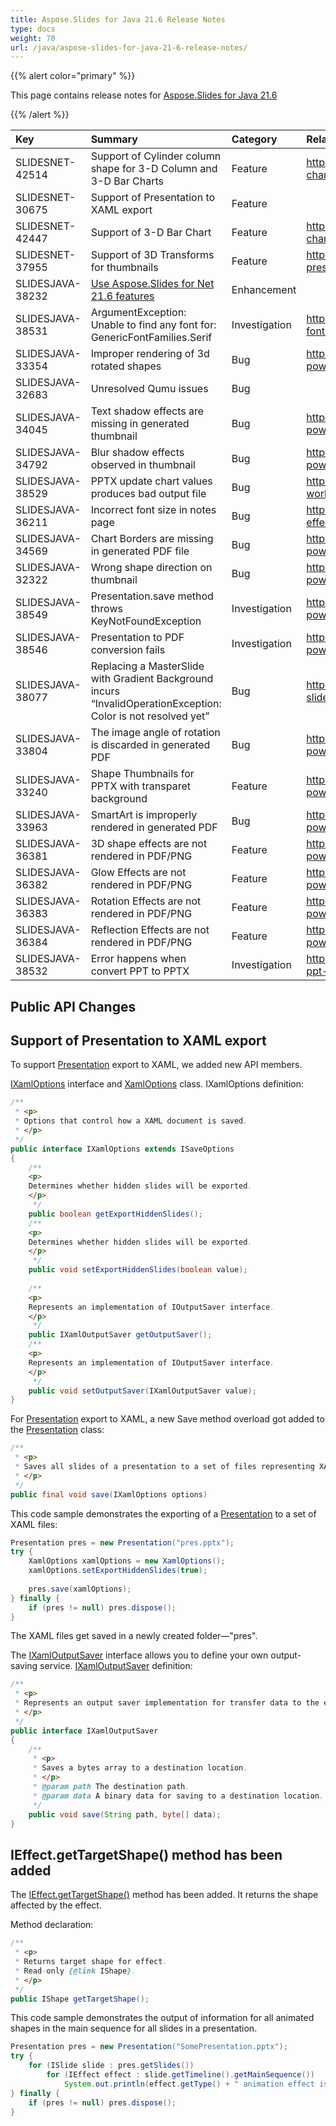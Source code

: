```yaml
---
title: Aspose.Slides for Java 21.6 Release Notes
type: docs
weight: 70
url: /java/aspose-slides-for-java-21-6-release-notes/
---
```


{{% alert color="primary" %}} 

This page contains release notes for [Aspose.Slides for Java 21.6](https://repository.aspose.com/repo/com/aspose/aspose-slides/21.6/)

{{% /alert %}} 

|**Key**|**Summary**|**Category**|**Related Documentation**|
| :- | :- | :- | :- |
|SLIDESNET-42514|Support of Cylinder column shape for 3-D Column and 3-D Bar Charts|Feature|https://docs.aspose.com/slides/net/powerpoint-charts/|
|SLIDESNET-30675|Support of Presentation to XAML export|Feature||
|SLIDESNET-42447|Support of 3-D Bar Chart|Feature|https://docs.aspose.com/slides/net/powerpoint-charts/|
|SLIDESNET-37955|Support of 3D Transforms for thumbnails|Feature|https://docs.aspose.com/slides/net/3d-presentation/|
|SLIDESJAVA-38232|[Use Aspose.Slides for Net 21.6 features](/slides/net/aspose-slides-for-net-21-6-release-notes/)|Enhancement||
|SLIDESJAVA-38531|ArgumentException: Unable to find any font for: GenericFontFamilies.Serif|Investigation|https://docs.aspose.com/slides/java/custom-font/|
|SLIDESJAVA-33354|Improper rendering of 3d rotated shapes|Bug|https://docs.aspose.com/slides/java/convert-powerpoint-ppt-and-pptx-to-jpg/|
|SLIDESJAVA-32683|Unresolved Qumu issues|Bug||
|SLIDESJAVA-34045|Text shadow effects are missing in generated thumbnail|Bug|https://docs.aspose.com/slides/java/convert-powerpoint-ppt-and-pptx-to-jpg/|
|SLIDESJAVA-34792|Blur shadow effects observed in thumbnail|Bug|https://docs.aspose.com/slides/java/convert-powerpoint-ppt-and-pptx-to-jpg/|
|SLIDESJAVA-38529|PPTX update chart values produces bad output file|Bug|https://docs.aspose.com/slides/java/chart-workbook/|
|SLIDESJAVA-36211|Incorrect font size in notes page|Bug|https://docs.aspose.com/slides/java/shape-effective-properties/|
|SLIDESJAVA-34569|Chart Borders are missing in generated PDF file|Bug|https://docs.aspose.com/slides/java/convert-powerpoint-ppt-and-pptx-to-pdf/|
|SLIDESJAVA-32322|Wrong shape direction on thumbnail|Bug|https://docs.aspose.com/slides/java/convert-powerpoint-ppt-and-pptx-to-jpg/|
|SLIDESJAVA-38549|Presentation.save method throws KeyNotFoundException|Investigation|https://docs.aspose.com/slides/java/convert-powerpoint-ppt-and-pptx-to-pdf/|
|SLIDESJAVA-38546|Presentation to PDF conversion fails|Investigation|https://docs.aspose.com/slides/java/convert-powerpoint-ppt-and-pptx-to-pdf/|
|SLIDESJAVA-38077|Replacing a MasterSlide with Gradient Background incurs “InvalidOperationException: Color is not resolved yet”|Bug|https://docs.aspose.com/slides/java/clone-slides/|
|SLIDESJAVA-33804|The image angle of rotation is discarded in generated PDF|Bug|https://docs.aspose.com/slides/java/convert-powerpoint-ppt-and-pptx-to-pdf/|
|SLIDESJAVA-33240|Shape Thumbnails for PPTX with transparet background|Feature|https://docs.aspose.com/slides/java/convert-powerpoint-ppt-and-pptx-to-jpg/|
|SLIDESJAVA-33963|SmartArt is improperly rendered in generated PDF|Bug|https://docs.aspose.com/slides/java/convert-powerpoint-ppt-and-pptx-to-pdf/|
|SLIDESJAVA-36381|3D shape effects are not rendered in PDF/PNG|Feature|https://docs.aspose.com/slides/java/convert-powerpoint-ppt-and-pptx-to-pdf/|
|SLIDESJAVA-36382|Glow Effects are not rendered in PDF/PNG|Feature|https://docs.aspose.com/slides/java/convert-powerpoint-ppt-and-pptx-to-pdf/|
|SLIDESJAVA-36383|Rotation Effects are not rendered in PDF/PNG|Feature|https://docs.aspose.com/slides/java/convert-powerpoint-ppt-and-pptx-to-pdf/|
|SLIDESJAVA-36384|Reflection Effects are not rendered in PDF/PNG|Feature|https://docs.aspose.com/slides/java/convert-powerpoint-ppt-and-pptx-to-pdf/|
|SLIDESJAVA-38532|Error happens when convert PPT to PPTX|Investigation|https://docs.aspose.com/slides/java/convert-ppt-to-pptx/|


## Public API Changes ##

## Support of Presentation to XAML export ##

To support [Presentation](https://apireference.aspose.com/slides/java/com.aspose.slides/Presentation) export to XAML, we added new API members.

[IXamlOptions](https://apireference.aspose.com/slides/java/com.aspose.slides/IXamlOptions) interface and [XamlOptions](https://apireference.aspose.com/slides/java/com.aspose.slides/XamlOptions) class. IXamlOptions definition:

``` java
/**
 * <p>
 * Options that control how a XAML document is saved.
 * </p>
 */
public interface IXamlOptions extends ISaveOptions
{
    /**
	<p>
	Determines whether hidden slides will be exported.
	</p>
     */
    public boolean getExportHiddenSlides();
    /**
	<p>
	Determines whether hidden slides will be exported.
	</p>
     */
    public void setExportHiddenSlides(boolean value);
    
    /**
	<p>
	Represents an implementation of IOutputSaver interface.
	</p>
     */
    public IXamlOutputSaver getOutputSaver();
    /**
	<p>
	Represents an implementation of IOutputSaver interface.
	</p>
     */
    public void setOutputSaver(IXamlOutputSaver value);
}
```

For [Presentation](https://apireference.aspose.com/slides/java/com.aspose.slides/Presentation) export to XAML, a new Save method overload got added to the [Presentation](https://apireference.aspose.com/slides/java/com.aspose.slides/Presentation) class:

``` java
/**
 * <p>
 * Saves all slides of a presentation to a set of files representing XAML markup.
 * </p>
 */
public final void save(IXamlOptions options)
```

This code sample demonstrates the exporting of a [Presentation](https://apireference.aspose.com/slides/java/com.aspose.slides/Presentation) to a set of XAML files:

``` java
Presentation pres = new Presentation("pres.pptx");
try {
    XamlOptions xamlOptions = new XamlOptions();
    xamlOptions.setExportHiddenSlides(true);
	
    pres.save(xamlOptions);
} finally {
    if (pres != null) pres.dispose();
}
```

The XAML files get saved in a newly created folder—"pres".

The [IXamlOutputSaver](https://apireference.aspose.com/slides/java/com.aspose.slides/IXamlOutputSaver) interface allows you to define your own output-saving service. [IXamlOutputSaver](https://apireference.aspose.com/slides/java/com.aspose.slides/IXamlOutputSaver) definition:

``` java
/**
 * <p>
 * Represents an output saver implementation for transfer data to the external storage.
 * </p>
 */
public interface IXamlOutputSaver
{
    /**
     * <p>
     * Saves a bytes array to a destination location.
     * </p>
     * @param path The destination path.
     * @param data A binary data for saving to a destination location.
     */
    public void save(String path, byte[] data);
}
```

## IEffect.getTargetShape() method has been added ##

The [IEffect.getTargetShape()](https://apireference.aspose.com/slides/java/com.aspose.slides/IEffect#getTargetShape--) method has been added. It returns the shape affected by the effect.

Method declaration:

``` java
/**
 * <p>
 * Returns target shape for effect.
 * Read-only {@link IShape}.
 * </p>
 */
public IShape getTargetShape();
```

This code sample demonstrates the output of information for all animated shapes in the main sequence for all slides in a presentation.

``` java
Presentation pres = new Presentation("SomePresentation.pptx");
try {
    for (ISlide slide : pres.getSlides())
        for (IEffect effect : slide.getTimeline().getMainSequence())
            System.out.println(effect.getType() + " animation effect is set to shape#" + effect.getTargetShape().getUniqueId() + " on slide#" + slide.getSlideNumber());
} finally {
    if (pres != null) pres.dispose();
}
```


